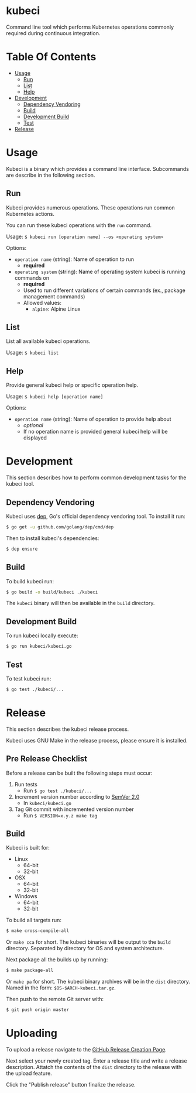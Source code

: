 # kubeci
Command line tool which performs Kubernetes operations commonly required during continuous integration.

# Table Of Contents
- [Usage](#usage)
    - [Run](#run)
    - [List](#list)
    - [Help](#help)
- [Development](#development)
    - [Dependency Vendoring](#dependency-vendoring)
    - [Build](#build)
    - [Development Build](#development-build)
    - [Test](#test)
- [Release](#release)

# Usage
Kubeci is a binary which provides a command line interface. Subcommands are describe in the following section.

## Run
Kubeci provides numerous operations. These operations run common Kubernetes actions.  

You can run these kubeci operations with the `run` command.  

Usage: `$ kubeci run [operation name] --os <operating system>`

Options:

- `operation name` (string): Name of operation to run
    - **required**
- `operating system` (string): Name of operating system kubeci is running commands on
    - **required**
    - Used to run different variations of certain commands (ex., package management commands)
    - Allowed values:
        - `alpine`: Alpine Linux

## List
List all available kubeci operations.

Usage: `$ kubeci list`

## Help
Provide general kubeci help or specific operation help.  

Usage: `$ kubeci help [operation name]`

Options:

- `operation name` (string): Name of operation to provide help about
    - *optional*
    - If no operation name is provided general kubeci help will be displayed
    
# Development
This section describes how to perform common development tasks for the kubeci tool.

## Dependency Vendoring
Kubeci uses [dep](https://github.com/golang/dep), Go's official dependency vendoring tool. To install it run:  

```bash
$ go get -u github.com/golang/dep/cmd/dep
```

Then to install kubeci's dependencies:

```bash
$ dep ensure
```

## Build
To build kubeci run:

```bash
$ go build -o build/kubeci ./kubeci
```

The `kubeci` binary will then be available in the `build` directory.

## Development Build
To run kubeci locally execute:

```bash
$ go run kubeci/kubeci.go
```

## Test
To test kubeci run:

```bash
$ go test ./kubeci/...
```

# Release
This section describes the kubeci release process.  

Kubeci uses GNU Make in the release process, please ensure it is installed.

## Pre Release Checklist
Before a release can be built the following steps must occur:

1. Run tests
    - Run `$ go test ./kubeci/...`
1. Increment version number according to [SemVer 2.0](http://semver.org/)
    - In `kubeci/kubeci.go`
2. Tag Git commit with incremented version number
    - Run `$ VERSION=x.y.z make tag`

## Build
Kubeci is built for:

- Linux
    - 64-bit
    - 32-bit
- OSX
    - 64-bit
    - 32-bit
- Windows
    - 64-bit
    - 32-bit
    
To build all targets run:

```bash
$ make cross-compile-all
```

Or `make cca` for short. The kubeci binaries will be output to the `build` directory. Separated by directory for OS and 
system architecture.  

Next package all the builds up by running:

```bash
$ make package-all
```

Or `make pa` for short. The kubeci binary archives will be in the `dist` directory. Named in the form: 
`$OS-$ARCH-kubeci.tar.gz`.

Then push to the remote Git server with:  

```bash
$ git push origin master
```

# Uploading
To upload a release navigate to the [GitHub Release Creation Page](https://github.com/Noah-Huppert/kubeci/releases/new).  

Next select your newly created tag. Enter a release title and write a release description. Attatch the contents of the 
`dist` directory to the release with the upload feature.

Click the "Publish release" button finalize the release.
